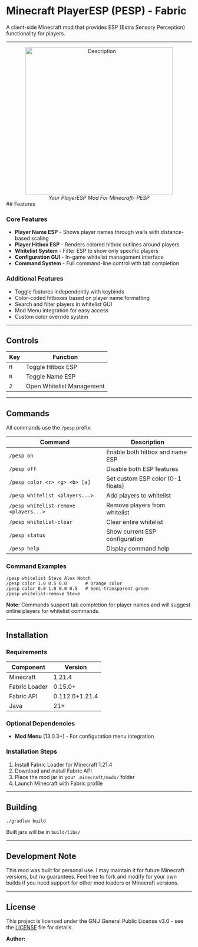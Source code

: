 # Minecraft PlayerESP (PESP) - Fabric

A client-side Minecraft mod that provides ESP (Extra Sensory Perception) functionality for players.

---
<div align="center">
  <img src="[PESP Logo.png](https://github.com/user-attachments/assets/e1273ab9-5515-4401-b3e7-20b85bec2e57)" alt="Description" width="400">
  <br>
  <i>Your PlayerESP Mod For Minecraft- PESP</i>
</div>
## Features

### Core Features
- **Player Name ESP** - Shows player names through walls with distance-based scaling
- **Player Hitbox ESP** - Renders colored hitbox outlines around players
- **Whitelist System** - Filter ESP to show only specific players
- **Configuration GUI** - In-game whitelist management interface
- **Command System** - Full command-line control with tab completion

### Additional Features
- Toggle features independently with keybinds
- Color-coded hitboxes based on player name formatting
- Search and filter players in whitelist GUI
- Mod Menu integration for easy access
- Custom color override system

---

## Controls

| Key | Function |
|-----|----------|
| `H` | Toggle Hitbox ESP |
| `N` | Toggle Name ESP |
| `J` | Open Whitelist Management |

---

## Commands

All commands use the `/pesp` prefix:

| Command | Description |
|---------|-------------|
| `/pesp on` | Enable both hitbox and name ESP |
| `/pesp off` | Disable both ESP features |
| `/pesp color <r> <g> <b> [a]` | Set custom ESP color (0-1 floats) |
| `/pesp whitelist <players...>` | Add players to whitelist |
| `/pesp whitelist-remove <players...>` | Remove players from whitelist |
| `/pesp whitelist-clear` | Clear entire whitelist |
| `/pesp status` | Show current ESP configuration |
| `/pesp help` | Display command help |

### Command Examples
```
/pesp whitelist Steve Alex Notch
/pesp color 1.0 0.5 0.0       # Orange color
/pesp color 0.0 1.0 0.0 0.5   # Semi-transparent green
/pesp whitelist-remove Steve
```

**Note:** Commands support tab completion for player names and will suggest online players for whitelist commands.

---

## Installation

### Requirements
| Component | Version |
|-----------|---------|
| Minecraft | 1.21.4 |
| Fabric Loader | 0.15.0+ |
| Fabric API | 0.112.0+1.21.4 |
| Java | 21+ |

### Optional Dependencies
- **Mod Menu** (13.0.3+) - For configuration menu integration

### Installation Steps
1. Install Fabric Loader for Minecraft 1.21.4
2. Download and install Fabric API
3. Place the mod jar in your `.minecraft/mods/` folder
4. Launch Minecraft with Fabric profile

---

## Building

```bash
./gradlew build
```

Built jars will be in `build/libs/`

---

## Development Note

This mod was built for personal use. I may maintain it for future Minecraft versions, but no guarantees. Feel free to fork and modify for your own builds if you need support for other mod loaders or Minecraft versions.

---

## License

This project is licensed under the GNU General Public License v3.0 - see the [LICENSE](LICENSE) file for details.

**Author:**
